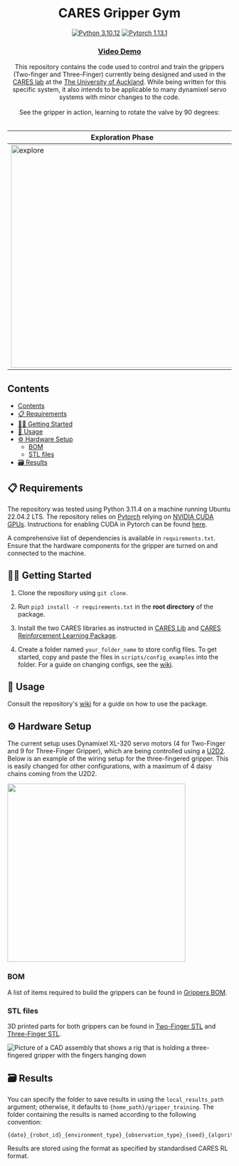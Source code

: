 <h1 align="center">CARES Gripper Gym</h1>

<div align="center">

[![Python 3.10.12](https://img.shields.io/badge/python-3.10.12-blue.svg)](https://www.python.org/downloads/release/python-31012/)
[![Pytorch 1.13.1](https://img.shields.io/badge/pytorch-1.13.1-blue)](https://pytorch.org/)

</div>

<div align="center">
<h3>
<a href="https://www.youtube.com/watch?v=0kii1EJjOzw&feature=youtu.be" target="_blank">Video Demo</a>
</h3>
</div>

<div align="center">
This repository contains the code used to control and train the grippers (Two-finger and Three-Finger) currently being designed and used in the <a href="https://cares.blogs.auckland.ac.nz/">CARES lab</a> at the <a href="https://www.auckland.ac.nz">The University of Auckland</a>. 
While being written for this specific system, it also intends to be applicable to many dynamixel servo systems with minor changes to the code.

<br/>
<br/>
See the gripper in action, learning to rotate the valve by 90 degrees:
<br/>
<br/>

| Exploration Phase                                                                      | During Training                                                                     | Final Policy                                                                      |
| -------------------------------------------------------------------------------------- | ----------------------------------------------------------------------------------- | --------------------------------------------------------------------------------- |
| <img src="readme_wiki_media/exploration_phase_final.gif" alt="explore" height="500px"> | <img src="readme_wiki_media/during_training_final.gif" alt="during" height="500px"> | <img src="readme_wiki_media/trained_policy_final.gif" alt="final" height="500px"> |

</div>

## Contents

- [Contents](#contents)
- [📋 Requirements](#-requirements)
- [👩‍🏫 Getting Started](#-getting-started)
- [📖 Usage](#-usage)
- [⚙️ Hardware Setup](#️-hardware-setup)
  - [BOM](#bom)
  - [STL files](#stl-files)
- [🗃️ Results](#️-results)

## 📋 Requirements

The repository was tested using Python 3.11.4 on a machine running Ubuntu 22.04.2 LTS. The repository relies on [Pytorch](https://pytorch.org/) relying on [NVIDIA CUDA GPUs](https://developer.nvidia.com/cuda-zone). Instructions for enabling CUDA in Pytorch can be found [here](https://pytorch.org/get-started/locally/).

A comprehensive list of dependencies is available in `requirements.txt`. Ensure that the hardware components for the gripper are turned on and connected to the machine.

## 👩‍🏫 Getting Started

1. Clone the repository using `git clone`.

2. Run `pip3 install -r requirements.txt` in the **root directory** of the package.

3. Install the two CARES libraries as instructed in [CARES Lib](https://github.com/UoA-CARES/cares_lib) and [CARES Reinforcement Learning Package](https://github.com/UoA-CARES/cares_reinforcement_learning).

4. Create a folder named `your_folder_name` to store config files. To get started, copy and paste the files in `scripts/config_examples` into the folder. For a guide on changing configs, see the [wiki](https://github.com/UoA-CARES/Gripper-Code/wiki/Configuration-Files).

## 📖 Usage

Consult the repository's [wiki](https://github.com/UoA-CARES/Gripper-Code/wiki) for a guide on how to use the package.

## ⚙️ Hardware Setup

The current setup uses Dynamixel XL-320 servo motors (4 for Two-Finger and 9 for Three-Finger Gripper), which are being controlled using a [U2D2](https://emanual.robotis.com/docs/en/parts/interface/u2d2/).
Below is an example of the wiring setup for the three-fingered gripper. This is easily changed for other configurations, with a maximum of 4 daisy chains coming from the U2D2.

<img src="https://github.com/UoA-CARES/Gripper-Code/assets/105029122/994e451f-8459-42e2-9aa7-c27b7d10af29" width="400" />

### BOM

A list of items required to build the grippers can be found in [Grippers BOM](https://docs.google.com/spreadsheets/d/1GFGDXZwodSCUbbnDEK6e9giJs_8Xy-eVyAdYuDRv4Qk/edit#gid=1627805202).

### STL files

3D printed parts for both grippers can be found in [Two-Finger STL](https://drive.google.com/drive/folders/1AuBA8254ImEZFrz9au1Tdciz5qx39S2c?usp=share_link) and [Three-Finger STL](https://drive.google.com/drive/folders/1AuBA8254ImEZFrz9au1Tdciz5qx39S2c?usp=share_link).

![Picture of a CAD assembly that shows a rig that is holding a three-fingered gripper with the fingers hanging down](https://user-images.githubusercontent.com/105029122/205157459-ef70f9fb-dcea-464a-af8a-14d66047497a.png)

## 🗃️ Results

You can specify the folder to save results in using the `local_results_path` argument; otherwise, it defaults to `{home_path}/gripper_training`. The folder containing the results is named according to the following convention:

```
{date}_{robot_id}_{environment_type}_{observation_type}_{seed}_{algorithm}
```

Results are stored using the format as specified by standardised CARES RL format.
